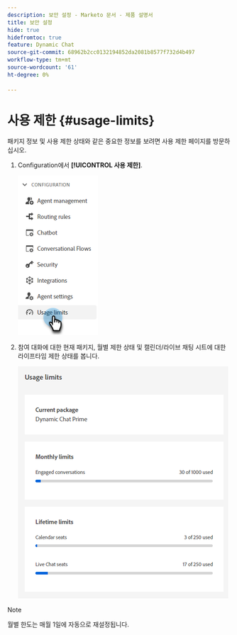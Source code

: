 ```yaml
---
description: 보안 설정 - Marketo 문서 - 제품 설명서
title: 보안 설정
hide: true
hidefromtoc: true
feature: Dynamic Chat
source-git-commit: 68962b2cc0132194852da2081b8577f732d4b497
workflow-type: tm+mt
source-wordcount: '61'
ht-degree: 0%

---
```


# 사용 제한 {#usage-limits}

패키지 정보 및 사용 제한 상태와 같은 중요한 정보를 보려면 사용 제한 페이지를 방문하십시오.

1. Configuration에서 **[!UICONTROL 사용 제한]**.

   ![](assets/usage-limits-1.png)

1. 참여 대화에 대한 현재 패키지, 월별 제한 상태 및 캘린더/라이브 채팅 시트에 대한 라이프타임 제한 상태를 봅니다.

   ![](assets/usage-limits-2.png)

>[!NOTE]
>
>월별 한도는 매월 1일에 자동으로 재설정됩니다.
